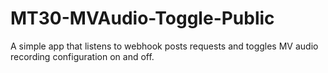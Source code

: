 # MT30-MVAudio-Toggle-Public
A simple app that listens to webhook posts requests and toggles MV audio recording configuration on and off.
